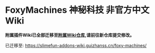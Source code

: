 # FoxyMachines 神秘科技 非官方中文 Wiki

 **附属插件Wiki已全部迁移至[附属Wiki仓库](https://github.com/SlimefunGuguProject/Addons-Wiki),请前往新仓库提交修改。**

已迁移至:
https://slimefun-addons-wiki.guizhanss.cn/foxy-machines/
